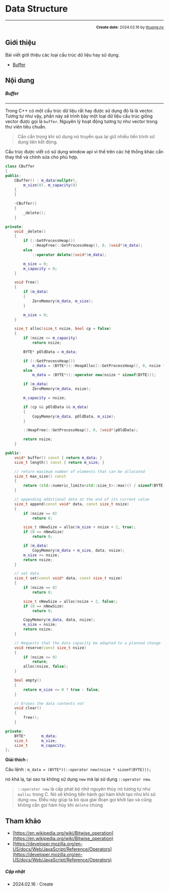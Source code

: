 #  Data Structure
---
<p style="text-align: right; font-size:12px;">
<b>Create date</b>: 2024.02.16 by <a href="#">thuong.nv</a>
</p>

## Giới thiệu

Bài viết giới thiệu các loại cấu trúc dữ liệu hay sử dụng.
* [Buffer](#buffer)

## Nội dung

##### Buffer
---
Trong C++ có một cấu trúc dữ liệu rất hay được sử dụng đó là là vector. Tương tự như vậy, phần này sẽ trình bày một loại dữ liệu cấu trúc giống vector được gọi là `buffer`. Nguyên lý hoạt động tương tự như vector trong thư viên tiêu chuẩn.

> Cần cẩn trọng khi sử dụng nó truyền qua lại giữ nhiều tiến trình sử dụng liên kết động.

Cấu trúc được viết có sử dụng window api vì thế trên các hệ thống khác cần thay thế và chỉnh sửa cho phù hợp.

```cpp
class CBuffer
{
public:
	CBuffer() : m_data(nullptr),
		m_size(0), m_capacity(0)
	{
	}

	~CBuffer()
	{
		_delete();
	}

private:
	void _delete()
	{
		if (::GetProcessHeap())
			::HeapFree(::GetProcessHeap(), 0, (void*)m_data);
		else
			::operator delete((void*)m_data);

		m_size = 0;
		m_capacity = 0;
	}

	void free()
	{
		if (m_data)
		{
			ZeroMemory(m_data, m_size);
		}

		m_size = 0;
	}

	size_t alloc(size_t nsize, bool cp = false)
	{
		if (nsize <= m_capacity)
			return nsize;

		BYTE* pOldData = m_data;

		if (::GetProcessHeap())
			m_data = (BYTE*)(::HeapAlloc(::GetProcessHeap(), 0, nsize * sizeof(BYTE)));
		else
			m_data = (BYTE*)(::operator new(nsize * sizeof(BYTE)));

		if (m_data)
			ZeroMemory(m_data, nsize);

		m_capacity = nsize;

		if (cp && pOldData && m_data)
		{
			CopyMemory(m_data, pOldData, m_size);
		}

		::HeapFree(::GetProcessHeap(), 0, (void*)pOldData);

		return nsize;
	}

public:
	void* buffer() const { return m_data; }
	size_t length() const { return m_size; }

	// return maximum number of elements that can be allocated
	size_t max_size() const
	{
		return (std::numeric_limits<std::size_t>::max)() / sizeof(BYTE);
	}

	// appending additional data at the end of its current value
	size_t append(const void* data, const size_t nsize)
	{
		if (nsize == 0)
			return 0;

		size_t nNewSize = alloc(m_size + nsize + 2, true);
		if (0 == nNewSize)
			return 0;

		if (m_data)
			CopyMemory(m_data + m_size, data, nsize);
		m_size += nsize;
		return nsize;
	}

	// set data
	size_t set(const void* data, const size_t nsize)
	{
		if (nsize == 0)
			return 0;

		size_t nNewSize = alloc(nsize + 2, false);
		if (0 == nNewSize)
			return 0;

		CopyMemory(m_data, data, nsize);
		m_size = nsize;
		return nsize;
	}

	// Requests that the data capacity be adapted to a planned change
	void reserve(const size_t nsize)
	{
		if (nsize <= 0)
			return;
		alloc(nsize, false);
	}

	bool empty()
	{
		return m_size <= 0 ? true : false;
	}

	// Erases the data contents not 
	void clear()
	{
		free();
	}

private:
	BYTE*		m_data;
	size_t		m_size;
	size_t		m_capacity;
};
```

**Giải thích :**

Câu lệnh : `m_data = (BYTE*)(::operator new(nsize * sizeof(BYTE)));`

nó khá lạ, tại sao ta không sử dụng `new` mà lại sử dụng `::operator new`.

> `::operator new` là cấp phát bộ nhớ nguyên thủy nó tương tự như `malloc` trong C. Nó sẽ không tiến hành gọi hàm khởi tạo như khi sử dụng `new`. Điều này giúp ta bỏ qua giai đoạn gọi khởi tạo và cũng không cần gọi hàm hủy khi `delete` chúng


## Tham khảo

+ [https://en.wikipedia.org/wiki/Bitwise_operation](https://en.wikipedia.org/wiki/Bitwise_operation)
+ [https://developer.mozilla.org/en-US/docs/Web/JavaScript/Reference/Operators](https://developer.mozilla.org/en-US/docs/Web/JavaScript/Reference/Operators)

##### Cập nhật

- 2024.02.16 : Create
